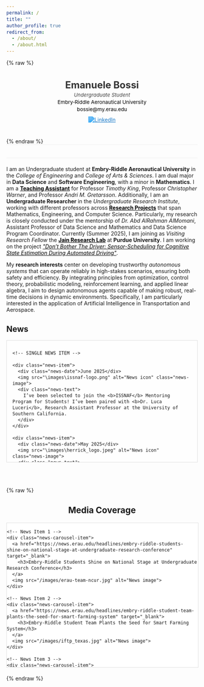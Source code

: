 ```yaml
---
permalink: /
title: ""
author_profile: true
redirect_from: 
  - /about/
  - /about.html
---
```


{% raw %}
<!-- 👤 Header Section -->
<div class="hero-header">
  <h1><b>Emanuele Bossi</b></h1>
  <p class="title"><i>Undergraduate Student</i></p>
  <p class="affiliation"><a href="https://erau.edu" target="_blank">Embry‑Riddle Aeronautical University</a></p>
  <p class="contact"><a href="mailto:bossie@my.erau.edu">bossie@my.erau.edu</a></p>

  <!-- LinkedIn Icon -->
  <div class="social-icons">
    <a href="https://www.linkedin.com/in/emanuele-bossi" target="_blank">
      <img src="https://cdn.jsdelivr.net/gh/simple-icons/simple-icons/icons/linkedin.svg" alt="LinkedIn" class="linkedin-icon">
    </a>
  </div>
  
</div>
{% endraw %}

<style>
.hero-header {
  text-align: center;
  margin-top: 30px;
  margin-bottom: 40px;
  font-family: -apple-system, BlinkMacSystemFont, "Segoe UI", Roboto, Helvetica, Arial, sans-serif;
  color: #333;
}

.hero-header h1 {
  font-size: 1.8em;
  margin-bottom: 0.1em;
  font-weight: 500;
}

.hero-header p {
  font-size: 0.95em;
  margin: 2px 0;
  line-height: 1.3;
  color: #444;
}

.hero-header .affiliation a,
.hero-header .contact a {
  color: #007acc;
  text-decoration: none;
  font-weight: normal;
}

.hero-header .affiliation a:hover,
.hero-header .contact a:hover {
  text-decoration: underline;
}

.social-icons {
  margin-top: 8px;
}

.linkedin-icon {
  width: 22px;
  height: 22px;
  filter: invert(33%) sepia(95%) saturate(800%) hue-rotate(176deg) brightness(100%) contrast(92%);
  transition: transform 0.2s ease;
  vertical-align: middle;
}

.linkedin-icon:hover {
  transform: scale(1.1);
}
</style>

<!-- 🔄 Auto-scrolling Mini Banner -->
<div class="mini-banner-container">
  <div class="mini-banner-track">
    <!-- Add logo images or emojis here -->
    <img src="/images/erau_logo.png" alt="ERAU" />
    <img src="/images/wvu_logo.png" alt="WVU" />
    <img src="/images/purdue_logo.png" alt="Purdue" />
    🇮🇹 🇺🇸 ⚽ 💻 🔢
  </div>
</div>

<style>
.mini-banner-container {
  overflow: hidden;
  width: 100%;
  border-top: 1px solid #eee;
  border-bottom: 1px solid #eee;
  padding: 6px 0;
  margin-bottom: 20px;
}

.mini-banner-track {
  display: flex;
  align-items: center;
  gap: 18px;
  padding-left: 100%;
  animation: scroll-mini 20s linear infinite;
  white-space: nowrap;
  font-size: 0.95em;
}

.mini-banner-track img {
  height: 18px;
  vertical-align: middle;
  opacity: 0.8;
  filter: grayscale(60%);
}

@keyframes scroll-mini {
  0% {
    transform: translateX(0);
  }
  100% {
    transform: translateX(-100%);
  }
}
</style>

I am an Undergraduate student at **Embry-Riddle Aeronautical University** in the *College of Engineering* and *College of Arts & Sciences*. I am dual major in **Data Science** and **Software Engineering**, with a minor in **Mathematics**. I am a [**Teaching Assistant**](https://bossiemanuele.github.io/teaching/) for Professor *Timothy King*, Professor *Christopher Warner*, and Professor *Andri M. Gretarsson*. Additionally, I am an **Undergraduate Researcher** in the *Undergraduate Research Institute*, working with different professors across [**Research Projects**](https://bossiemanuele.github.io/portfolio/) that span Mathematics, Engineering, and Computer Science. Particularly, my research is closely conducted under the mentorship of *Dr. Abd AlRahman AlMomani*, Assistant Professor of Data Science and Mathematics and Data Science Program Coordinator. Currently (Summer 2025), I am joining as *Visiting Research Fellow* the [**Jain Research Lab**](https://engineering.purdue.edu/JainResearchLab/) at **Purdue University**. I am working on the project *["Don’t Bother The Driver: Sensor-Scheduling for Cognitive State Estimation During Automated Driving"](https://bossiemanuele.github.io/portfolio/00_SURF/)*.

My **research interests** center on developing trustworthy *autonomous systems* that can operate reliably in high-stakes scenarios, ensuring both safety and efficiency. By integrating principles from optimization, control theory, probabilistic modeling, reinforcement learning, and applied linear algebra, I aim to design autonomous agents capable of making robust, real-time decisions in dynamic environments. Specifically, I am particularly interested in the application of Artificial Intelligence in Transportation and Aerospace.

## News

<!-- SCROLLABLE CONTAINER -->
<div class="news-scroll-container">
  <!-- NEWS LIST -->
  <div class="news-list">

    <!-- SINGLE NEWS ITEM -->

    <div class="news-item">
      <div class="news-date">June 2025</div>
      <img src="\images\issnaf-logo.png" alt="News icon" class="news-image">
      <div class="news-text">
        I’ve been selected to join the <b>ISSNAF</b> Mentoring Program for Students! I’ve been paired with <b>Dr. Luca Luceri</b>, Research Assistant Professor at the University of Southern California.
      </div>
    </div>
    
    <div class="news-item">
      <div class="news-date">May 2025</div>
      <img src="\images\herrick_logo.jpeg" alt="News icon" class="news-image">
      <div class="news-text">
        I joined the <b>Jain Research Lab</b> at Purdue University!
      </div>
    </div>

    <div class="news-item">
      <div class="news-date">April 2025</div>
      <img src="\images\talk_emoji.jpg" alt="News icon" class="news-image">
      <div class="news-text">
        I gave a talk on <b>Modeling Human Behavior in Safety-Critical Aviation Systems</b> at <b>NASA Space Grant Symposium 2025</b> in Scottsdale. Thanks to Embry-Riddle URI!
      </div>
    </div>

    <div class="news-item">
      <div class="news-date">April 2025</div>
      <img src="\images\earth_emoji.png" alt="News icon" class="news-image">
      <div class="news-text">
        I participated in <b>Invent for the Planet Global Finals</b>! It has been a great experience. Thanks to Embry-Riddle's College of Engineering to support us.
      </div>
    </div>

    <div class="news-item">
      <div class="news-date">April 2025</div>
      <img src="\images\talk_emoji.jpg" alt="News icon" class="news-image">
      <div class="news-text">
        I gave a talk at <b>NCUR 2025</b>. It has been an amazing opportunity to network with some of the brightest minds around the country. Thanks to Embry-Riddle URI!
      </div>
    </div>

    <div class="news-item">
      <div class="news-date">February 2025</div>
      <img src="\images\purdue_logo.png" alt="News icon" class="news-image">
      <div class="news-text">
        I've been selected to join the <b>Jain Research Laboratory</b> at <b>Purdue University</b> this Summer as part of <b>SURF 2025</b>. I'll be working on the project <b>Don’t Bother The Driver: Sensor-Scheduling for Cognitive State Estimation During Automated Driving</b>.
      </div>
    </div>

    <div class="news-item">
      <div class="news-date">February 2025</div>
      <img src="\images\award_emoji.png" alt="News icon" class="news-image">
      <div class="news-text">
        I won the <b>Invent for the Planet 2025 - Engineering Challenge</b> at the university level with the project <b>AI-Driven Smart Agriculture for Climate Resilience</b>. Our solution has been selected as one of the top 7 worldwide and we will present it at Texas A&M University!
      </div>
    </div>

    <div class="news-item">
      <div class="news-date">January 2025</div>
      <img src="\images\intellisys_logo.png" alt="News icon" class="news-image">
      <div class="news-text">
        The paper <b>Enhancing Sentiment Analysis with Feature Extraction and Dimensionality Reduction in Traditional Machine Learning Models</b> has been accepted for publication at the <b>Intelligent Systems Conference (IntelliSys) 2025</b>. I will present at IntelliSys 2025 in Amsterdam!
      </div>
    </div>

    <div class="news-item">
      <div class="news-date">January 2025</div>
      <img src="\images\ncur_logo.webp" alt="News icon" class="news-image">
      <div class="news-text">
        The abstract <b>Phishing in the Digital Age: Surveying Public Awareness and Leveraging AI for Defense</b> has been accepted for presentation at the <b>National Conference on Undergraduate Research (NCUR) 2025</b>. I will present at NCUR 2025 in Pittsburgh!
      </div>
    </div>

    <div class="news-item">
      <div class="news-date">January 2025</div>
      <img src="\images\teaching_emoji.jpg" alt="News icon" class="news-image">
      <div class="news-text">
        I started the role of <b>Teaching Assistant</b> for the course <b>Software Engineering Practices</b>. Thanks to Professor King for the opportunity!
      </div>
    </div>

    <div class="news-item">
      <div class="news-date">October 2024</div>
      <img src="\images\award_emoji.png" alt="News icon" class="news-image">
      <div class="news-text">
        I received the 2024-25 CBSI Philanthropy Council Award for the project <b>Modeling Human Behavior in Safety-Critical Aviation Systems</b>.
      </div>
    </div>

    <div class="news-item">
      <div class="news-date">October 2024</div>
      <img src="\images\award_emoji.png" alt="News icon" class="news-image">
      <div class="news-text">
        I received the 2024-25 E-Prize Award for the project <b>AI-Driven Optimization of the Actual Takeoff Weight</b>.
      </div>
    </div>

    <div class="news-item">
      <div class="news-date">August 2024</div>
      <img src="\images\teaching_emoji.jpg" alt="News icon" class="news-image">
      <div class="news-text">
        I started the role of <b>Teaching Assistant</b> for the course <b>Machine Learning and Big Data Analytics</b>. Thanks to Professor Warner for the opportunity!
      </div>
    </div>

  </div>
</div>

<!-- CSS STYLING -->
<style>
.news-scroll-container {
  max-height: 300px; /* adjust height as needed */
  overflow-y: auto;
  border: 1px solid #ddd;
  padding: 10px 0;
  background-color: #fefefe;
}

.news-list {
  display: flex;
  flex-direction: column;
  gap: 20px;
  max-width: 900px;
  padding: 0 15px;
}

.news-item {
  display: flex;
  align-items: flex-start;
  gap: 15px;
  padding-bottom: 10px;
  border-bottom: 1px solid #e0e0e0;
}

.news-date {
  font-size: 0.85em;
  color: #555;
  min-width: 80px;
  flex-shrink: 0;
}

.news-image {
  width: 60px;
  height: 60px;
  object-fit: cover;
  border-radius: 8px;
  flex-shrink: 0;
}

.news-text {
  font-size: 0.95em;
  line-height: 1.4;
}
</style>

<br>
<br>
<br>

{% raw %}
<h2 style="font-size: 1.6em; font-weight: bold; margin-top: 30px; text-align: center;">
  Media Coverage
</h2>

<!-- ✅ Carousel Container -->
<div class="news-carousel-container">
  <div class="news-carousel-track" id="mediaCarouselTrack">

    <!-- News Item 1 -->
    <div class="news-carousel-item">
      <a href="https://news.erau.edu/headlines/embry-riddle-students-shine-on-national-stage-at-undergraduate-research-conference" target="_blank">
        <h3>Embry‑Riddle Students Shine on National Stage at Undergraduate Research Conference</h3>
      </a>
      <img src="/images/erau-team-ncur.jpg" alt="News image">
    </div>

    <!-- News Item 2 -->
    <div class="news-carousel-item">
      <a href="https://news.erau.edu/headlines/embry-riddle-student-team-plants-the-seed-for-smart-farming-system" target="_blank">
        <h3>Embry‑Riddle Student Team Plants the Seed for Smart Farming System</h3>
      </a>
      <img src="/images/iftp_texas.jpg" alt="News image">
    </div>

    <!-- News Item 3 -->
    <div class="news-carousel-item">
      <a href="https://news.erau.edu/headlines/a-record-year-for-student-research-projects-showcased-at-annual-embry-riddle-symposiums" target="_blank">
        <h3>A Record Year for Student Research Projects Showcased at Annual Embry‑Riddle Symposiums</h3>
      </a>
      <img src="/images/erau-symposium.jpeg" alt="News image">
    </div>

    <!-- News Item 4 -->
    <div class="news-carousel-item">
      <a href="https://erau.edu/hub-spoke/stories/blending-athletics-and-academia-a-journey-of-dedication-and-passion" target="_blank">
        <h3>Blending Athletics and Academia: A Journey of Dedication and Passion</h3>
      </a>
      <img src="/images/bossi_erau_article.jpg" alt="News image">
    </div>

  </div>
</div>

<!-- ✅ Carousel Styling -->
<style>
.news-carousel-container {
  width: 100%;
  max-width: 700px;
  height: 380px;
  overflow: hidden;
  border: 1px solid #ddd;
  background-color: #fff;
  position: relative;
  margin: 20px auto;
}

.news-carousel-track {
  display: flex;
  width: 100%;
  transition: transform 0.8s ease-in-out;
}

.news-carousel-item {
  min-width: 100%;
  box-sizing: border-box;
  padding: 15px;
  text-align: center;
}

.news-carousel-item h3 {
  font-size: 1em;
  margin-bottom: 10px;
  color: #007acc;
}

.news-carousel-item img {
  width: 100%;
  height: 280px;
  object-fit: cover;
  border-radius: 8px;
}

a {
  color: #000 !important;
  text-decoration: underline;
}

</style>

<!-- ✅ Carousel Logic -->
<script>
document.addEventListener("DOMContentLoaded", () => {
  const track = document.getElementById("mediaCarouselTrack");
  const items = track.children;
  const totalItems = items.length;
  let currentIndex = 0;

  function scrollToItem(index) {
    const offset = -index * 100;
    track.style.transform = `translateX(${offset}%)`;
  }

  setInterval(() => {
    currentIndex = (currentIndex + 1) % totalItems;
    scrollToItem(currentIndex);
  }, 3000);
});
</script>
{% endraw %}
